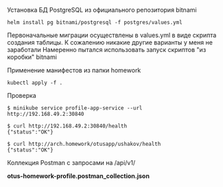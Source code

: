 Установка БД PostgreSQL из официального репозитория bitnami

```
helm install pg bitnami/postgresql -f postgres/values.yml
```
Первоначальные миграции осуществлены в values.yml в виде скрипта создания таблицы. К сожалению никакие другие варианты у меня не заработали
Намеренно пытался использовать запуск скриптов "из коробки" bitnami

Применение манифестов из папки homework
```
kubectl apply -f .
```
Проверка
```
$ minikube service profile-app-service --url
http://192.168.49.2:30840

$ curl http://192.168.49.2:30840/health
{"status":"OK"}

$ curl http://arch.homework/otusapp/ushakov/health
{"status":"OK"}
```

Коллекция Postman с запросами на /api/v1/

**otus-homework-profile.postman_collection.json**
